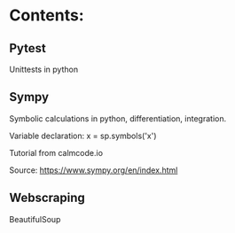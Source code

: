 # Contents:

## Pytest

Unittests in python

## Sympy

Symbolic calculations in python, differentiation, integration.

Variable declaration: 
x = sp.symbols('x')

Tutorial from calmcode.io

Source:
https://www.sympy.org/en/index.html


## Webscraping

BeautifulSoup
